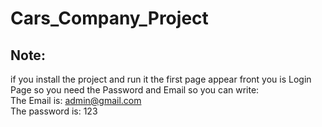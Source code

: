 # Cars_Company_Project

## Note:
if you install the project and run it the first page appear front you is Login Page so you need the Password and Email so you can write:<br/>
The Email is: admin@gmail.com<br/>
The password is: 123<br/>
